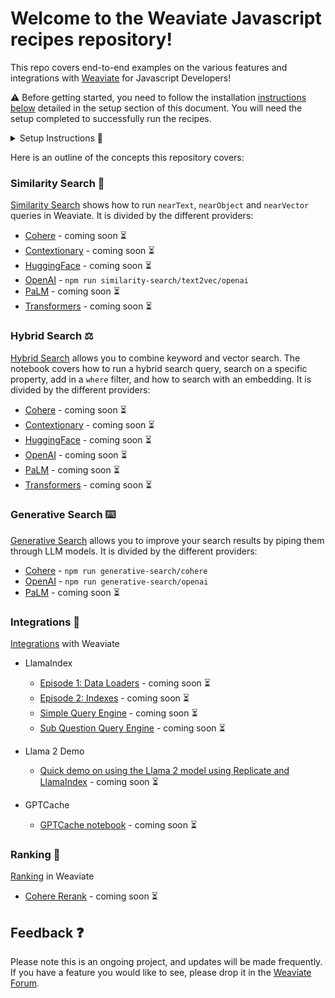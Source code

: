 # Welcome to the Weaviate Javascript recipes repository!
This repo covers end-to-end examples on the various features and integrations with [Weaviate](www.weaviate.io) for Javascript Developers! 

⚠️ Before getting started, you need to follow the installation [instructions below]() detailed in the setup section of this document. You will need the setup completed to successfully run the recipes.

<details>
  <summary>Setup Instructions 🚀 </summary>
  
  ### 1. Install npm packages
Clone this repository, and install dependencies

```
npm install
```
### 2. Choose where to run Weaviate

#### 2.1 Run in Weaviate Cloud Service

Head to [WCS](https://console.weaviate.cloud/), where you can easily create a free sandbox cluster. 
Take note of your `cluster url` and `apiKey`

#### 2.2 Run locally using Docker
Considering you already have docker installed, you can run:
```
docker compose up -d
``` 
**IMPORTANT:** make sure to define the environment variables before runnig docker

### 3. Define environment variables
[get your OPENAI key here](https://platform.openai.com/account/api-keys)

[get your COHERE key here](https://dashboard.cohere.com/api-keys)

```
cp .env_example .env
```

If you are using docker, you can keep it like:
```
WEAVIATE_SCHEME_URL=http
WEAVIATE_URL=localhost:8080
OPENAI_APIKEY=<your openai apikey>
COHERE_APIKEY=<your cohere apikey>
```
if you are using WCS, you can keep it like:

```
WEAVIATE_SCHEME_URL=https
WEAVIATE_URL=<yourcluster.weaviate.network>
WEAVIATE_API_KEY=<your_apikey>
OPENAI_APIKEY=<your openai apikey>
COHERE_APIKEY=<your cohere apikey>
```

### 4. Run a Recipe!

```
npm run <recipe>
```

current available recipes:

- `npm run generative-search/openai`
- `npm run generative-search/cohere`
- `npm run similarity-search/text2vec/openai`
- `npm run conditional-filters/containsany-all-any`
- `npm run multi-tenancy/example`
- _more coming soon!_
</details>


Here is an outline of the concepts this repository covers:

### Similarity Search 🔎
[Similarity Search]() shows how to run `nearText`, `nearObject` and `nearVector` queries in Weaviate. It is divided by the different providers:

* [Cohere]() - coming soon ⏳
* [Contextionary]() - coming soon ⏳
* [HuggingFace]() - coming soon ⏳
* [OpenAI]() - `npm run similarity-search/text2vec/openai`
* [PaLM]() - coming soon ⏳
* [Transformers]() - coming soon ⏳

### Hybrid Search ⚖️
[Hybrid Search]() allows you to combine keyword and vector search. The notebook covers how to run a hybrid search query, search on a specific property, add in a `where` filter, and how to search with an embedding. It is divided by the different providers:

* [Cohere]() - coming soon ⏳
* [Contextionary]() - coming soon ⏳
* [HuggingFace]() - coming soon ⏳
* [OpenAI]() - coming soon ⏳
* [PaLM]() - coming soon ⏳
* [Transformers]() - coming soon ⏳

### Generative Search ⌨️
[Generative Search]() allows you to improve your search results by piping them through LLM models. It is divided by the different providers:

* [Cohere]() - `npm run generative-search/cohere`
* [OpenAI]() - `npm run generative-search/openai`
* [PaLM]() - coming soon ⏳

### Integrations 🤝
[Integrations](https://github.com/weaviate/recipes/tree/main/integrations) with Weaviate

* LlamaIndex
  * [Episode 1: Data Loaders]() - coming soon ⏳
  * [Episode 2: Indexes]() - coming soon ⏳
  * [Simple Query Engine]() - coming soon ⏳
  * [Sub Question Query Engine]() - coming soon ⏳

* Llama 2 Demo
  * [Quick demo on using the Llama 2 model using Replicate and LlamaIndex]() - coming soon ⏳

* GPTCache
  * [GPTCache notebook]() - coming soon ⏳

### Ranking 🏅
[Ranking]() in Weaviate
* [Cohere Rerank]() - coming soon ⏳

## Feedback ❓
Please note this is an ongoing project, and updates will be made frequently. If you have a feature you would like to see, please drop it in the [Weaviate Forum](https://forum.weaviate.io/c/general/4).
